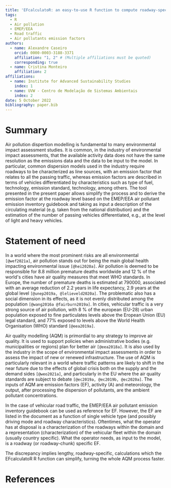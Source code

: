 ```yaml
---
title: 'EFcalculatoR: an easy-to-use R function to compute roadway-specific vehicular emission factors from the EMEP/EEA air pollutant emission inventory guidebook'
tags:
  - R
  - Air pollution
  - EMEP/EEA
  - Road traffic
  - Air pollutants emission factors
authors:
  - name: Alexandre Caseiro
    orcid: 0000-0003-3188-3371
    affiliation: "1, 2" # (Multiple affiliations must be quoted)
    corresponding: true
  - name: Cristina Monteiro
    affiliation: 2
affiliations:
  - name: Institute for Advanced Sustainability Studies
    index: 1
  - name: UVW - Centro de Modelação de Sistemas Ambientais
    index: 2
date: 5 October 2022
bibliography: paper.bib
---
```


# Summary
Air pollution dispertion modelling is fundamental to many environmental impact assessment studies.
It is common, in the industry of environmental impact assessments, that the available activity data does not have the same resolution as the emissions data and the data to be input to the model.
In particular, common dispersion models used in the industry require roadways to be characterized as line sources, with an emission factor that relates to all the passing traffic, whereas emission factors are described in terms of vehicles differentiated by characteristics such as type of fuel, technology, emission standard, technology, among others.
The tool presented in the present paper allows simplify the process and to derive the emission factor at the roadway level based on the EMEP/EEA air pollutant emission inventory guidebook and taking as input a description of the circulating material (e.g. taken from the national distribution) and the estimation of the number of passing vehicles differentiated, e.g., at the level of light and heavy vehicles.


# Statement of need

In a world where the most prominent risks are all environmental `[@wef2021a]`, air pollution stands out for being the main global health impacting environmental issue `[@hei2020a]`.
Air pollution is deemed to be responsible for 8.8 million premature deaths worldwide and 12 \% of the world's cities have air quality measures that meet WHO standards.
In Europe, the number of premature deaths is estimated at 790000, associated with an average reduction of 2.2 years in life expectancy, 2.9 years at the global level `[@unep2019a, @lelieveld2020a]`.
The problematic also has a social dimension in its effects, as it is not evenly distributed among the population `[@wang2016a @fairburn2019a]`.
In cities, vehicular traffic is a very strong source of air pollution, with 8 % of the european (EU-28) urban population exposed to fine particulates levels above the Eropean Union (EU) legal standard, and 77% exposed to levels above the World Health Organisation (WHO) standard `[@eea2019a]`.

Air quality modelling (AQM) is primordial to any strategy to improve air quality.
It is used to support policies when administrative bodies (e.g. municipalities or regions) plan for better air `[@eea2018a]`.
It is also used by the industry in the scope of environmental impact assessments in order to assess the impact of new or renewed infrastructure.
The use of AQM is particularly relevant in a world where traffic patterns are likely to shift in the near future due to the effects of global crisis both on the supply and the demand sides `[@weo2021a]`, and particularly in the EU where the air quality standards are subject to debate `[@ec2019a, @ec2019b, @ec2020a]`.
The inputs of AQM are emission factors (EF), activity (A) and meteorology, the output, after processing the dispersion of pollutants, are the ambient pollutant concentrations.

In the case of vehicular road traffic, the EMEP/EEA air pollutant emission inventory guidebook can be used as reference for EF.
However, the EF are listed in the document as a function of single vehicle type (and possibly driving mode and roadway characteristics).
Oftentimes, what the operator has at disposal is a characterization of the roadways within the domain and a representation (characterization) of the vehicular fleet within the domain (usually country specific).
What the operator needs, as input to the model, is a roadway (or roadway-chunk) specific EF.

The discrepancy implies lengthy, roadway-specific, calculations which the EFcalculatoR R function can simplify, turning the whole AQM process faster.

# References
